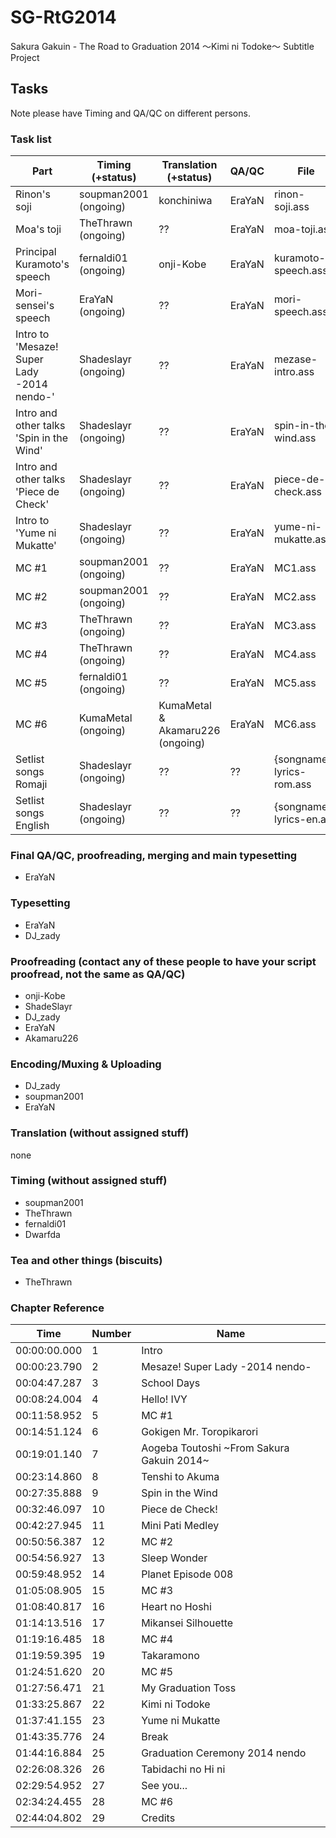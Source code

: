 # SG-RtG2014
Sakura Gakuin - The Road to Graduation 2014 ～Kimi ni Todoke～ Subtitle Project

## Tasks

Note please have Timing and QA/QC on different persons.

### Task list
| Part | Timing (+status) | Translation (+status) | QA/QC | File |
|------|------------------|-----------------------|-------|------|
| Rinon's soji | soupman2001 (ongoing) | konchiniwa | EraYaN | rinon-soji.ass |
| Moa's toji | TheThrawn (ongoing) | ?? | EraYaN | moa-toji.ass |
| Principal Kuramoto's speech | fernaldi01 (ongoing) | onji-Kobe | EraYaN | kuramoto-speech.ass |
| Mori-sensei's speech | EraYaN (ongoing) | ?? | EraYaN | mori-speech.ass |
| Intro to 'Mesaze! Super Lady -2014 nendo-' | Shadeslayr (ongoing) | ?? | EraYaN | mezase-intro.ass |
| Intro and other talks 'Spin in the Wind' | Shadeslayr (ongoing) | ?? | EraYaN | spin-in-the-wind.ass |
| Intro and other talks 'Piece de Check' | Shadeslayr (ongoing) | ?? | EraYaN | piece-de-check.ass |
| Intro to 'Yume ni Mukatte' | Shadeslayr (ongoing) | ?? | EraYaN | yume-ni-mukatte.ass |
| MC #1 | soupman2001 (ongoing) | ?? | EraYaN | MC1.ass |
| MC #2 | soupman2001 (ongoing) | ?? | EraYaN | MC2.ass |
| MC #3 | TheThrawn (ongoing) | ?? | EraYaN | MC3.ass |
| MC #4 | TheThrawn (ongoing) | ?? | EraYaN | MC4.ass |
| MC #5 | fernaldi01 (ongoing) | ?? | EraYaN | MC5.ass |
| MC #6 | KumaMetal (ongoing) | KumaMetal & Akamaru226 (ongoing) | EraYaN | MC6.ass |
| Setlist songs Romaji | Shadeslayr (ongoing) | ?? | ?? | {songname}-lyrics-rom.ass |
| Setlist songs English | Shadeslayr (ongoing) | ?? | ?? | {songname}-lyrics-en.ass |

### Final QA/QC, proofreading, merging and main typesetting
* EraYaN

### Typesetting
* EraYaN   
* DJ_zady

### Proofreading  (contact any of these people to have your script proofread, not the same as QA/QC)
* onji-Kobe   
* ShadeSlayr  
* DJ_zady  
* EraYaN  
* Akamaru226 

### Encoding/Muxing & Uploading
* DJ_zady  
* soupman2001  
* EraYaN

### Translation (without assigned stuff)
none

### Timing (without assigned stuff)
* soupman2001  
* TheThrawn  
* fernaldi01  
* Dwarfda

### Tea and other things (biscuits)
* TheThrawn


### Chapter Reference
|Time | Number| Name|
|-----|------|---|
|00:00:00.000|1|Intro|
|00:00:23.790|2|Mesaze! Super Lady -2014 nendo-|
|00:04:47.287|3|School Days|
|00:08:24.004|4|Hello! IVY|
|00:11:58.952|5|MC #1|
|00:14:51.124|6|Gokigen Mr. Toropikarori|
|00:19:01.140|7|Aogeba Toutoshi ~From Sakura Gakuin 2014~|
|00:23:14.860|8|Tenshi to Akuma|
|00:27:35.888|9|Spin in the Wind|
|00:32:46.097|10|Piece de Check!|
|00:42:27.945|11|Mini Pati Medley|
|00:50:56.387|12|MC #2|
|00:54:56.927|13|Sleep Wonder|
|00:59:48.952|14|Planet Episode 008|
|01:05:08.905|15|MC #3|
|01:08:40.817|16|Heart no Hoshi|
|01:14:13.516|17|Mikansei Silhouette|
|01:19:16.485|18|MC #4|
|01:19:59.395|19|Takaramono|
|01:24:51.620|20|MC #5|
|01:27:56.471|21|My Graduation Toss|
|01:33:25.867|22|Kimi ni Todoke|
|01:37:41.155|23|Yume ni Mukatte|
|01:43:35.776|24|Break|
|01:44:16.884|25|Graduation Ceremony 2014 nendo|
|02:26:08.326|26|Tabidachi no Hi ni|
|02:29:54.952|27|See you...|
|02:34:24.455|28|MC #6|
|02:44:04.802|29|Credits|




